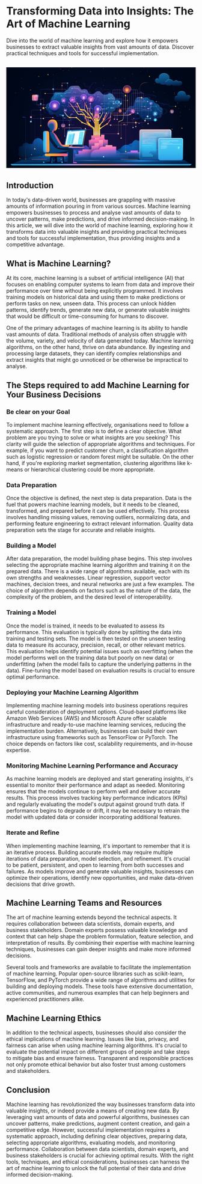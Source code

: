 # Transforming Data into Insights: The Art of Machine Learning

Dive into the world of machine learning and explore how it empowers businesses to extract valuable insights from vast amounts of data. Discover practical techniques and tools for successful implementation.

## ![](https://raw.githubusercontent.com/ChrisMaunder/Transforming-Data-into-Insights-The-Art-of-Machine/master/docs/assets/hero1.jpg)

## Introduction

In today's data-driven world, businesses are grappling with massive amounts of information pouring in from various sources. Machine learning empowers businesses to process and analyse vast amounts of data to uncover patterns, make predictions, and drive informed decision-making. In this article, we will dive into the world of machine learning, exploring how it transforms data into valuable insights and providing practical techniques and tools for successful implementation, thus providing insights and a competitive advantage.

## What is Machine Learning?

At its core, machine learning is a subset of artificial intelligence (AI) that focuses on enabling computer systems to learn from data and improve their performance over time without being explicitly programmed. It involves training models on historical data and using them to make predictions or perform tasks on new, unseen data. This process can unlock hidden patterns, identify trends, generate new data, or generate valuable insights that would be difficult or time-consuming for humans to discover.

One of the primary advantages of machine learning is its ability to handle vast amounts of data. Traditional methods of analysis often struggle with the volume, variety, and velocity of data generated today. Machine learning algorithms, on the other hand, thrive on data abundance. By ingesting and processing large datasets, they can identify complex relationships and extract insights that might go unnoticed or be otherwise be impractical to analyse.

## The Steps required to add Machine Learning for Your Business Decisions

### Be clear on your Goal

To implement machine learning effectively, organisations need to follow a systematic approach. The first step is to define a clear objective. What problem are you trying to solve or what insights are you seeking? This clarity will guide the selection of appropriate algorithms and techniques. For example, if you want to predict customer churn, a classification algorithm such as logistic regression or random forest might be suitable. On the other hand, if you're exploring market segmentation, clustering algorithms like k-means or hierarchical clustering could be more appropriate.

### Data Preparation

Once the objective is defined, the next step is data preparation. Data is the fuel that powers machine learning models, but it needs to be cleaned, transformed, and prepared before it can be used effectively. This process involves handling missing values, removing outliers, normalizing data, and performing feature engineering to extract relevant information. Quality data preparation sets the stage for accurate and reliable insights.

### Building a Model

After data preparation, the model building phase begins. This step involves selecting the appropriate machine learning algorithm and training it on the prepared data. There is a wide range of algorithms available, each with its own strengths and weaknesses. Linear regression, support vector machines, decision trees, and neural networks are just a few examples. The choice of algorithm depends on factors such as the nature of the data, the complexity of the problem, and the desired level of interoperability.

### Training a Model

Once the model is trained, it needs to be evaluated to assess its performance. This evaluation is typically done by splitting the data into training and testing sets. The model is then tested on the unseen testing data to measure its accuracy, precision, recall, or other relevant metrics. This evaluation helps identify potential issues such as overfitting (when the model performs well on the training data but poorly on new data) or underfitting (when the model fails to capture the underlying patterns in the data). Fine-tuning the model based on evaluation results is crucial to ensure optimal performance.

### Deploying your Machine Learning Algorithm

Implementing machine learning models into business operations requires careful consideration of deployment options. Cloud-based platforms like Amazon Web Services (AWS) and Microsoft Azure offer scalable infrastructure and ready-to-use machine learning services, reducing the implementation burden. Alternatively, businesses can build their own infrastructure using frameworks such as TensorFlow or PyTorch. The choice depends on factors like cost, scalability requirements, and in-house expertise.

### Monitoring Machine Learning Performance and Accuracy

As machine learning models are deployed and start generating insights, it's essential to monitor their performance and adapt as needed. Monitoring ensures that the models continue to perform well and deliver accurate results. This process involves tracking key performance indicators (KPIs) and regularly evaluating the model's output against ground truth data. If performance begins to degrade or drift, it may be necessary to retrain the model with updated data or consider incorporating additional features.

### Iterate and Refine

When implementing machine learning, it's important to remember that it is an iterative process. Building accurate models may require multiple iterations of data preparation, model selection, and refinement. It's crucial to be patient, persistent, and open to learning from both successes and failures. As models improve and generate valuable insights, businesses can optimize their operations, identify new opportunities, and make data-driven decisions that drive growth.

## Machine Learning Teams and Resources

The art of machine learning extends beyond the technical aspects. It requires collaboration between data scientists, domain experts, and business stakeholders. Domain experts possess valuable knowledge and context that can help shape the problem formulation, feature selection, and interpretation of results. By combining their expertise with machine learning techniques, businesses can gain deeper insights and make more informed decisions.

Several tools and frameworks are available to facilitate the implementation of machine learning. Popular open-source libraries such as scikit-learn, TensorFlow, and PyTorch provide a wide range of algorithms and utilities for building and deploying models. These tools have extensive documentation, active communities, and numerous examples that can help beginners and experienced practitioners alike.

## Machine Learning Ethics

In addition to the technical aspects, businesses should also consider the ethical implications of machine learning. Issues like bias, privacy, and fairness can arise when using machine learning algorithms. It's crucial to evaluate the potential impact on different groups of people and take steps to mitigate bias and ensure fairness. Transparent and responsible practices not only promote ethical behavior but also foster trust among customers and stakeholders.

## Conclusion

Machine learning has revolutionized the way businesses transform data into valuable insights, or indeed provide a means of creating new data. By leveraging vast amounts of data and powerful algorithms, businesses can uncover patterns, make predictions, augment content creation, and gain a competitive edge. However, successful implementation requires a systematic approach, including defining clear objectives, preparing data, selecting appropriate algorithms, evaluating models, and monitoring performance. Collaboration between data scientists, domain experts, and business stakeholders is crucial for achieving optimal results. With the right tools, techniques, and ethical considerations, businesses can harness the art of machine learning to unlock the full potential of their data and drive informed decision-making.
